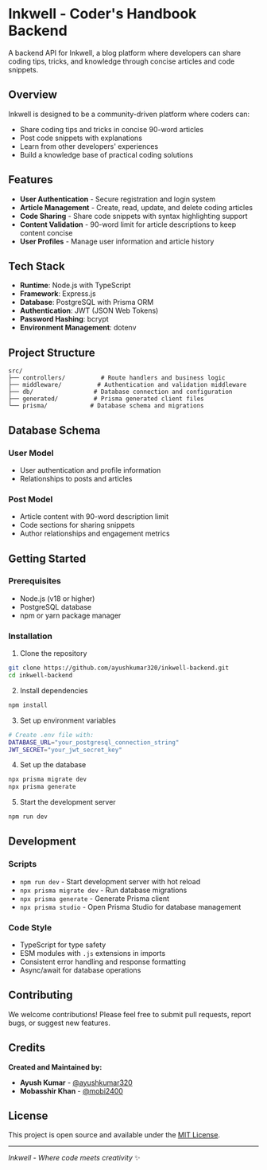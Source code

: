 # Inkwell - Coder's Handbook Backend

A backend API for Inkwell, a blog platform where developers can share coding tips, tricks, and knowledge through concise articles and code snippets.

## Overview

Inkwell is designed to be a community-driven platform where coders can:

- Share coding tips and tricks in concise 90-word articles
- Post code snippets with explanations
- Learn from other developers' experiences
- Build a knowledge base of practical coding solutions

## Features

- **User Authentication** - Secure registration and login system
- **Article Management** - Create, read, update, and delete coding articles
- **Code Sharing** - Share code snippets with syntax highlighting support
- **Content Validation** - 90-word limit for article descriptions to keep content concise
- **User Profiles** - Manage user information and article history

## Tech Stack

- **Runtime**: Node.js with TypeScript
- **Framework**: Express.js
- **Database**: PostgreSQL with Prisma ORM
- **Authentication**: JWT (JSON Web Tokens)
- **Password Hashing**: bcrypt
- **Environment Management**: dotenv

## Project Structure

```
src/
├── controllers/          # Route handlers and business logic
├── middleware/          # Authentication and validation middleware
├── db/                 # Database connection and configuration
├── generated/          # Prisma generated client files
└── prisma/            # Database schema and migrations
```

## Database Schema

### User Model

- User authentication and profile information
- Relationships to posts and articles

### Post Model

- Article content with 90-word description limit
- Code sections for sharing snippets
- Author relationships and engagement metrics

## Getting Started

### Prerequisites

- Node.js (v18 or higher)
- PostgreSQL database
- npm or yarn package manager

### Installation

1. Clone the repository

```bash
git clone https://github.com/ayushkumar320/inkwell-backend.git
cd inkwell-backend
```

2. Install dependencies

```bash
npm install
```

3. Set up environment variables

```bash
# Create .env file with:
DATABASE_URL="your_postgresql_connection_string"
JWT_SECRET="your_jwt_secret_key"
```

4. Set up the database

```bash
npx prisma migrate dev
npx prisma generate
```

5. Start the development server

```bash
npm run dev
```

## Development

### Scripts

- `npm run dev` - Start development server with hot reload
- `npx prisma migrate dev` - Run database migrations
- `npx prisma generate` - Generate Prisma client
- `npx prisma studio` - Open Prisma Studio for database management

### Code Style

- TypeScript for type safety
- ESM modules with `.js` extensions in imports
- Consistent error handling and response formatting
- Async/await for database operations

## Contributing

We welcome contributions! Please feel free to submit pull requests, report bugs, or suggest new features.

## Credits

**Created and Maintained by:**

- **Ayush Kumar** - [@ayushkumar320](https://github.com/ayushkumar320)
- **Mobasshir Khan** - [@mobi2400](https://github.com/mobi2400)

## License

This project is open source and available under the [MIT License](LICENSE).

---

_Inkwell - Where code meets creativity_ ✨
